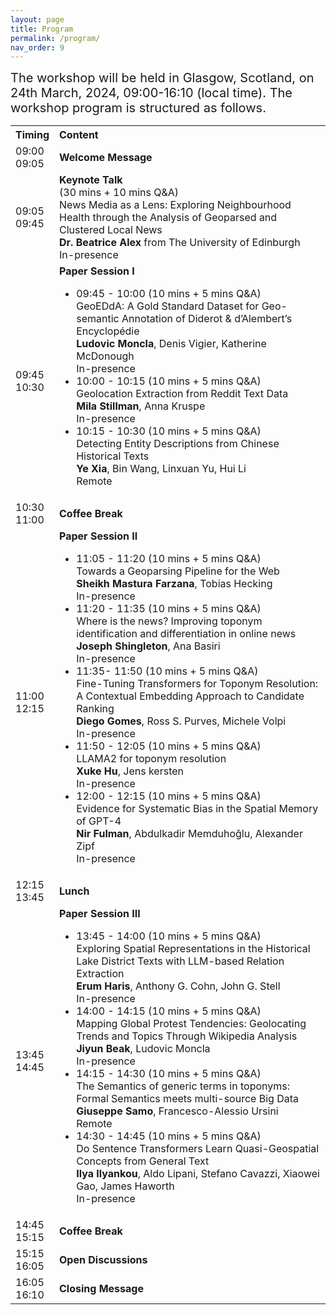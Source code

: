 ```yaml
---
layout: page
title: Program
permalink: /program/
nav_order: 9
---
```




<span style="font-size:20px;"> 
The workshop will be held in Glasgow, Scotland, on 24th March, 2024, 09:00-16:10 (local time). The workshop program is structured as follows.</span> 

<table>
  <tbody>
    <tr>
      <th>Timing</th>
      <th align="left">Content</th>
    </tr>
    <tr>
      <td>09:00<br>09:05</td>
      <td align="left"><strong>Welcome Message</strong></td>
    </tr>
    <tr>
      <td>09:05<br>09:45</td>
      <td align="left"><strong>Keynote Talk</strong>
               <br>  (30 mins + 10 mins Q&A)
               <br>  News Media as a Lens: Exploring Neighbourhood Health through the Analysis of Geoparsed and Clustered Local News
         <br> <strong> Dr. Beatrice Alex</strong> from The University of Edinburgh
         <br> In-presence 
      </td>
    </tr>
    <tr>
      <td>09:45<br>10:30</td>
      <td align="left"><strong>Paper Session I</strong>
        <ul> 
          <li> 09:45 - 10:00 (10 mins + 5 mins Q&A) 
              <br> GeoEDdA: A Gold Standard Dataset for Geo-semantic Annotation of Diderot & d’Alembert’s Encyclopédie
              <br><strong>Ludovic Moncla</strong>, Denis Vigier, Katherine McDonough	 
              <br> In-presence
          </li> 
          <li> 10:00 - 10:15 (10 mins + 5 mins Q&A)
              <br> Geolocation Extraction from Reddit Text Data
              <br><strong>Mila Stillman</strong>, Anna Kruspe	
              <br> In-presence
          </li> 
          <li> 10:15 - 10:30 (10 mins + 5 mins Q&A)
              <br> Detecting Entity Descriptions from Chinese Historical Texts 
              <br><strong>Ye Xia</strong>, Bin Wang, Linxuan Yu, Hui Li	
              <br> Remote
          </li> 
         </ul>  
         </td>
    </tr>
    <tr>
      <td> 10:30<br>11:00</td>
      <td align="left"><strong>Coffee Break</strong></td>
    </tr>
    <tr>
      <td>11:00<br>12:15</td>
      <td align="left"><strong>Paper Session II</strong>
        <ul> 
          <li> 11:05 - 11:20 (10 mins + 5 mins Q&A)
              <br> Towards a Geoparsing Pipeline for the Web
              <br><strong>Sheikh Mastura Farzana</strong>, Tobias Hecking	
               <br> In-presence
          </li> 
          <li> 11:20 - 11:35 (10 mins + 5 mins Q&A)
              <br> Where is the news? Improving toponym identification and differentiation in online news
              <br><strong>Joseph Shingleton</strong>, Ana Basiri
              <br> In-presence
          </li> 
          <li> 11:35- 11:50 (10 mins + 5 mins Q&A)
              <br>  Fine-Tuning Transformers for Toponym Resolution: A Contextual Embedding Approach to Candidate Ranking
              <br><strong>Diego Gomes</strong>, Ross S. Purves, Michele Volpi	
             <br> In-presence
          </li> 
              <li> 11:50 - 12:05 (10 mins + 5 mins Q&A)
              <br> LLAMA2 for toponym resolution
              <br><strong>Xuke Hu</strong>, Jens kersten
                <br> In-presence
          </li> 
               <li> 12:00 - 12:15 (10 mins + 5 mins Q&A)
              <br> Evidence for Systematic Bias in the Spatial Memory of GPT-4
              <br><strong>Nir Fulman</strong>, Abdulkadir Memduhoğlu, Alexander Zipf	
                <br> In-presence
          </li> 
         </ul>  
         </td>
    </tr>
        <tr>
      <td> 12:15<br>13:45</td>
      <td align="left"><strong>Lunch</strong></td>
    </tr>
        <tr>
      <td>13:45<br>14:45</td>
      <td align="left"><strong>Paper Session III</strong>
        <ul> 
          <li> 13:45 - 14:00 (10 mins + 5 mins Q&A)
              <br> Exploring Spatial Representations in the Historical Lake District Texts with LLM-based Relation Extraction
              <br><strong>Erum Haris</strong>, Anthony G. Cohn, John G. Stell		
               <br> In-presence
          </li> 
          <li> 14:00 - 14:15 (10 mins + 5 mins Q&A)
              <br> Mapping Global Protest Tendencies: Geolocating Trends and Topics Through Wikipedia Analysis
              <br><strong>Jiyun Beak</strong>, Ludovic Moncla
              <br> In-presence
          </li> 
          <li> 14:15 - 14:30 (10 mins + 5 mins Q&A)
              <br> The Semantics of generic terms in toponyms: Formal Semantics meets multi-source Big Data
              <br><strong>Giuseppe Samo</strong>, Francesco-Alessio Ursini		
             <br> Remote
          </li> 
              <li> 14:30 - 14:45 (10 mins + 5 mins Q&A)
              <br> Do Sentence Transformers Learn Quasi-Geospatial Concepts from General Text
              <br><strong>Ilya Ilyankou</strong>, Aldo Lipani, Stefano Cavazzi, Xiaowei Gao, James Haworth
                <br> In-presence
          </li> 
         </ul>  
         </td>
    </tr>
    <tr>
      <td> 14:45<br>15:15</td>
      <td align="left"><strong>Coffee Break</strong></td>
    </tr>
    <tr>
      <td> 15:15<br>16:05</td>
      <td align="left"><strong>Open Discussions </strong></td>
    </tr>
    <tr>
      <td> 16:05<br>16:10</td>
      <td align="left"><strong>Closing Message</strong></td>
    </tr>
  </tbody>
</table>
